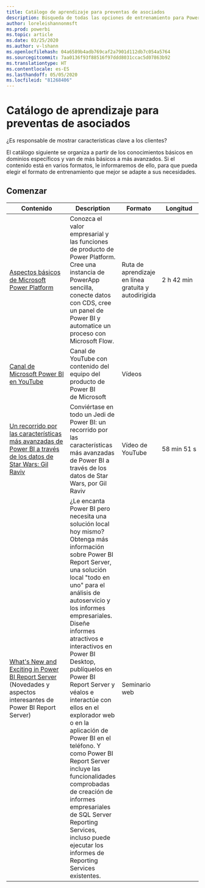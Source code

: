 ```yaml
---
title: Catálogo de aprendizaje para preventas de asociados
description: Búsqueda de todas las opciones de entrenamiento para Power Apps
author: loreleishannonmsft
ms.prod: powerbi
ms.topic: article
ms.date: 03/25/2020
ms.author: v-lshann
ms.openlocfilehash: 04a6589b4adb769caf2a7901d112db7c054a5764
ms.sourcegitcommit: 7aa0136f93f88516f97ddd8031ccac5d07863b92
ms.translationtype: HT
ms.contentlocale: es-ES
ms.lasthandoff: 05/05/2020
ms.locfileid: "81268406"
---
```

# <a name="partner-pre-sales-learning-catalog"></a>Catálogo de aprendizaje para preventas de asociados

¿Es responsable de mostrar características clave a los clientes? 

El catálogo siguiente se organiza a partir de los conocimientos básicos en dominios específicos y van de más básicos a más avanzados. Si el contenido está en varios formatos, le informaremos de ello, para que pueda elegir el formato de entrenamiento que mejor se adapte a sus necesidades.

## <a name="get-started"></a>Comenzar<a name="get-started"></a>
| Contenido  | Description | Formato  | Longitud   |
|-------------------------------------------------------------------------------------------------------------------------------------|-------------------------------------------------------------------------------------------------------------------------------------------------------------------------------------------------------------------------------------------------------------------------------------------------------------------------------------------------------------------------------------------------------------------------------------------------------------------------------------------------------------------------------------------------------------------|---------------------------------------|-------------|
| [Aspectos básicos de Microsoft Power Platform](https://docs.microsoft.com/learn/paths/power-plat-fundamentals/)   | Conozca el valor empresarial y las funciones de producto de Power Platform. Cree una instancia de PowerApp sencilla, conecte datos con CDS, cree un panel de Power BI y automatice un proceso con Microsoft Flow.   | Ruta de aprendizaje en línea gratuita y autodirigida | 2 h 42 min   |
| [Canal de Microsoft Power BI en YouTube](https://www.youtube.com/user/mspowerbi/videos)                                                 | Canal de YouTube con contenido del equipo del producto de Power BI de Microsoft  | Vídeos |             |
| [Un recorrido por las características más avanzadas de Power BI a través de los datos de Star Wars: Gil Raviv](https://www.youtube.com/watch?v=r0Qk5V8dvgg) | Conviértase en todo un Jedi de Power BI: un recorrido por las características más avanzadas de Power BI a través de los datos de Star Wars, por Gil Raviv  | Vídeo de YouTube   | 58 min 51 s |
| [What's New and Exciting in Power BI Report Server](https://info.microsoft.com/whats-new-powerbi-report-server-ondemand.html) (Novedades y aspectos interesantes de Power BI Report Server)       | ¿Le encanta Power BI pero necesita una solución local hoy mismo? Obtenga más información sobre Power BI Report Server, una solución local "todo en uno" para el análisis de autoservicio y los informes empresariales. Diseñe informes atractivos e interactivos en Power BI Desktop, publíquelos en Power BI Report Server y véalos e interactúe con ellos en el explorador web o en la aplicación de Power BI en el teléfono. Y como Power BI Report Server incluye las funcionalidades comprobadas de creación de informes empresariales de SQL Server Reporting Services, incluso puede ejecutar los informes de Reporting Services existentes. | Seminario web   |             |